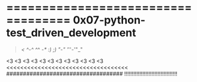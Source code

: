 ===================================
0x07-python-test_driven_development
===================================
>_< ^-^ ^_^ -_* :) ;) "-" '_''-'"_"
>>>>>>>>>>>>>>>>>>>>>>>>>>>>>>>>>>>
<3 <3 <3 <3 <3 <3 <3 <3 <3 <3 <3 <3
<<<<<<<<<<<<<<<<<<<<<<<<<<<<<<<<<<<
###################################
!!!!!!!!!!!!!!!!!!!!!!!!!!!!!!!!!!!
~~~~~~~~~~~~~~~~~~~~~~~~~~~~~~~~~~~
